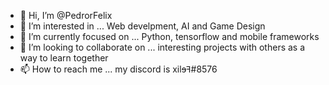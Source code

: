 - 👋 Hi, I’m @PedrorFelix
- 👀 I’m interested in ... Web develpment, AI and Game Design
- 🌱 I’m currently focused on ... Python, tensorflow and mobile frameworks
- 💞️ I’m looking to collaborate on ... interesting projects with others as a way to learn together
- 📫 How to reach me ... my discord is xilɘꟻ#8576


